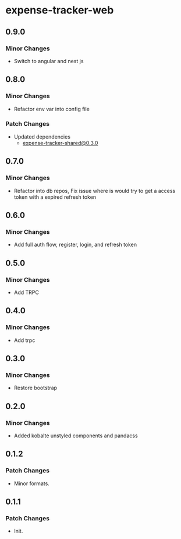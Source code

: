 # expense-tracker-web

## 0.9.0

### Minor Changes

- Switch to angular and nest js

## 0.8.0

### Minor Changes

- Refactor env var into config file

### Patch Changes

- Updated dependencies
  - expense-tracker-shared@0.3.0

## 0.7.0

### Minor Changes

- Refactor into db repos, Fix issue where is would try to get a access token with a expired refresh token

## 0.6.0

### Minor Changes

- Add full auth flow, register, login, and refresh token

## 0.5.0

### Minor Changes

- Add TRPC

## 0.4.0

### Minor Changes

- Add trpc

## 0.3.0

### Minor Changes

- Restore bootstrap

## 0.2.0

### Minor Changes

- Added kobalte unstyled components and pandacss

## 0.1.2

### Patch Changes

- Minor formats.

## 0.1.1

### Patch Changes

- Init.
